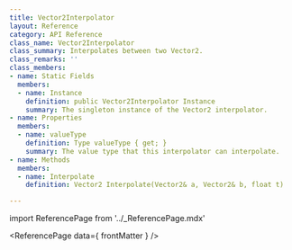 ```yaml
---
title: Vector2Interpolator
layout: Reference
category: API Reference
class_name: Vector2Interpolator
class_summary: Interpolates between two Vector2.
class_remarks: ''
class_members:
- name: Static Fields
  members:
  - name: Instance
    definition: public Vector2Interpolator Instance
    summary: The singleton instance of the Vector2 interpolator.
- name: Properties
  members:
  - name: valueType
    definition: Type valueType { get; }
    summary: The value type that this interpolator can interpolate.
- name: Methods
  members:
  - name: Interpolate
    definition: Vector2 Interpolate(Vector2& a, Vector2& b, float t)

---
```

import ReferencePage from '../_ReferencePage.mdx'

<ReferencePage data={ frontMatter } />
